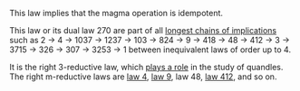 This law implies that the magma operation is idempotent.

This law or its dual law 270 are part of all [longest chains of implications](https://leanprover.zulipchat.com/#narrow/channel/458659-Equational/topic/Longest.20implication.20chain/near/521750611) such as 2 → 4 → 1037 → 1237 → 103 → 824 → 9 → 418 → 48 → 412 → 3 → 3715 → 326 → 307 → 3253 → 1 between inequivalent laws of order up to 4.

It is the right 3-reductive law, which [plays a role](http://arxiv.org/abs/1409.8396) in the study of quandles.  The right m-reductive laws are [law 4](https://teorth.github.io/equational_theories/implications/?4), [law 9](https://teorth.github.io/equational_theories/implications/?9), law 48, [law 412](https://teorth.github.io/equational_theories/implications/?412), and so on.
